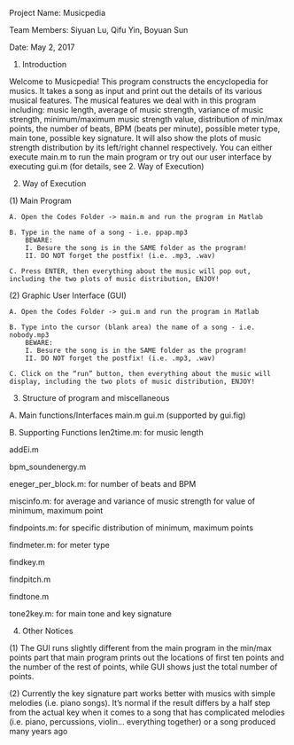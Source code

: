 Project Name: Musicpedia 

Team Members: Siyuan Lu, Qifu Yin, Boyuan Sun

Date: May 2, 2017

1. Introduction

Welcome to Musicpedia! This program constructs the encyclopedia for musics.
It takes a song as input and print out the details of its various musical 
features. The musical features we deal with in this program including: 
music length, average of music strength, variance of music strength, 
minimum/maximum music strength value, distribution of min/max points, 
the number of beats, BPM (beats per minute), possible meter type, 
main tone, possible key signature. It will also show the plots of 
music strength distribution by its left/right channel respectively.
You can either execute main.m to run the main program or try out
our user interface by executing gui.m (for details, see 2. Way of Execution)

2. Way of Execution

(1) Main Program

	A. Open the Codes Folder -> main.m and run the program in Matlab
	
	B. Type in the name of a song - i.e. ppap.mp3
		BEWARE:
		I. Besure the song is in the SAME folder as the program!
		II. DO NOT forget the postfix! (i.e. .mp3, .wav)
		
	C. Press ENTER, then everything about the music will pop out,
	including the two plots of music distribution, ENJOY!

(2) Graphic User Interface (GUI)

	A. Open the Codes Folder -> gui.m and run the program in Matlab
	
	B. Type into the cursor (blank area) the name of a song - i.e. nobody.mp3
		BEWARE:
		I. Besure the song is in the SAME folder as the program!
		II. DO NOT forget the postfix! (i.e. .mp3, .wav)
		
	C. Click on the “run” button, then everything about the music will
	display, including the two plots of music distribution, ENJOY!

3. Structure of program and miscellaneous

A. Main functions/Interfaces
main.m
gui.m (supported by gui.fig)

B. Supporting Functions
len2time.m: 
	for music length

addEi.m

bpm_soundenergy.m

eneger_per_block.m:
	for number of beats and BPM

miscinfo.m:
	for average and variance of music strength
	for value of minimum, maximum point

findpoints.m:
	for specific distribution of minimum, maximum points

findmeter.m:
	for meter type

findkey.m

findpitch.m

findtone.m

tone2key.m:
	for main tone and key signature

4. Other Notices

(1) The GUI runs slightly different from the main program in the min/max points
part that main program prints out the locations of first ten points and the 
number of the rest of points, while GUI shows just the total number of points.

(2) Currently the key signature part works better with musics with simple melodies
(i.e. piano songs). It’s normal if the result differs by a half step from the
actual key when it comes to a song that has complicated melodies (i.e. piano, 
percussions, violin… everything together) or a song produced many years ago
